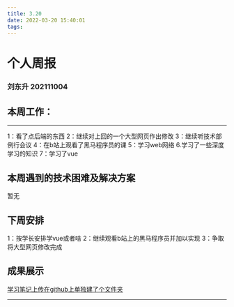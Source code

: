 ```yaml
---
title: 3.20
date: 2022-03-20 15:40:01
tags:
---
```

# 个人周报
### 刘东升 202111004
## 本周工作：
---
   1：看了点后端的东西
   2：继续对上回的一个大型网页作出修改
   3：继续听技术部例行会议
   4：在b站上观看了黑马程序员的课
   5：学习web网络
   6.学习了一些深度学习的知识
   7：学习了vue
##  本周遇到的技术困难及解决方案
   暂无
## 下周安排
   1：按学长安排学vue或者啥
   2：继续观看b站上的黑马程序员并加以实现
   3：争取将大型网页修改完成
## 成果展示
<a href="https://blog.csdn.net/qq_60755115/article/details/124051024?spm=1001.2014.3001.5502">学习笔记上传在github上单独建了个文件夹</a>

---
